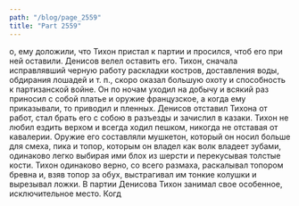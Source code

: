 ```yaml
---
path: "/blog/page_2559"
title: "Part 2559"
---
```


о, ему доложили, что Тихон пристал к партии и просился, чтоб его при ней оставили. Денисов велел оставить его.
Тихон, сначала исправлявший черную работу раскладки костров, доставления воды, обдирания лошадей и т. п., скоро оказал большую охоту и способность к партизанской войне. Он по ночам уходил на добычу и всякий раз приносил с собой платье и оружие французское, а когда ему приказывали, то приводил и пленных. Денисов отставил Тихона от работ, стал брать его с собою в разъезды и зачислил в казаки.
Тихон не любил ездить верхом и всегда ходил пешком, никогда не отставая от кавалерии. Оружие его составляли мушкетон, который он носил больше для смеха, пика и топор, которым он владел как волк владеет зубами, одинаково легко выбирая ими блох из шерсти и перекусывая толстые кости. Тихон одинаково верно, со всего размаха, раскалывал топором бревна и, взяв топор за обух, выстрагивал им тонкие колушки и вырезывал ложки. В партии Денисова Тихон занимал свое особенное, исключительное место. Когд

